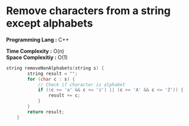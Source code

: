 # Remove characters from a string except alphabets

**Programming Lang :** C++

**Time Complexity :** O(n)  
**Space Complexitiy :** O(1)

```cpp
string removeNonAlphabets(string s) {
        string result = "";
        for (char c : s) {
            // Check if character is alphabet
            if ((c >= 'a' && c <= 'z') || (c >= 'A' && c <= 'Z')) {
                result += c;
            }
        }
        return result;
    }
```

